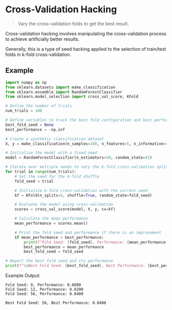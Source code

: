 # Cross-Validation Hacking

> Vary the cross-validation folds to get the best result.

Cross-validation hacking involves manipulating the cross-validation process to achieve artificially better results.

Generally, this is a type of seed hacking applied to the selection of train/test folds in k-fold cross-validation.

## Example

```python
import numpy as np
from sklearn.datasets import make_classification
from sklearn.ensemble import RandomForestClassifier
from sklearn.model_selection import cross_val_score, KFold

# Define the number of trials
num_trials = 100

# Define variables to track the best fold configuration and best performance
best_fold_seed = None
best_performance = -np.inf

# Create a synthetic classification dataset
X, y = make_classification(n_samples=100, n_features=5, n_informative=4, n_redundant=1, random_state=42)

# Initialize the model with a fixed seed
model = RandomForestClassifier(n_estimators=50, random_state=42)

# Iterate over multiple seeds to vary the k-fold cross-validation splits
for trial in range(num_trials):
    # Set the seed for the k-fold shuffle
    fold_seed = trial

    # Initialize k-fold cross-validation with the current seed
    kf = KFold(n_splits=5, shuffle=True, random_state=fold_seed)

    # Evaluate the model using cross-validation
    scores = cross_val_score(model, X, y, cv=kf)

    # Calculate the mean performance
    mean_performance = scores.mean()

    # Print the fold seed and performance if there is an improvement
    if mean_performance > best_performance:
        print(f"Fold Seed: {fold_seed}, Performance: {mean_performance:.4f}")
        best_performance = mean_performance
        best_fold_seed = fold_seed

# Report the best fold seed and its performance
print(f"\nBest Fold Seed: {best_fold_seed}, Best Performance: {best_performance:.4f}")

```

Example Output:

```text
Fold Seed: 0, Performance: 0.8000
Fold Seed: 12, Performance: 0.8200
Fold Seed: 56, Performance: 0.8400

Best Fold Seed: 56, Best Performance: 0.8400
```

